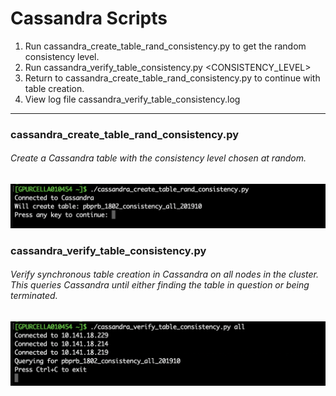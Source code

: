 # Cassandra Scripts

1. Run cassandra_create_table_rand_consistency.py to get the random consistency level.
2. Run cassandra_verify_table_consistency.py <CONSISTENCY_LEVEL>
3. Return to cassandra_create_table_rand_consistency.py to continue with table creation.
4. View log file cassandra_verify_table_consistency.log
---
### cassandra_create_table_rand_consistency.py
###### Create a Cassandra table with the consistency level chosen at random.
![Output from cassandra_create_table_rand_consistency.py](sample-output/cassandra_create_table_rand_consistency.png)

### cassandra_verify_table_consistency.py
###### Verify synchronous table creation in Cassandra on all nodes in the cluster.  This queries Cassandra until either finding the table in question or being terminated.
![Output from cassandra_verify_table_consistency.py](sample-output/cassandra_verify_table_consistency.png)
